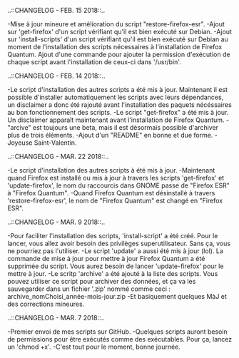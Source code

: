 ..::CHANGELOG - FEB. 15 2018::..

-Mise à jour mineure et amélioration du script "restore-firefox-esr".
-Ajout sur 'get-firefox' d'un script vérifiant qu'il est bien exécuté sur Debian.
-Ajout sur 'install-scripts' d'un script vérifiant qu'il est bien exécuté sur Debian au moment de l'installation des scripts nécessaires à l'installation de Firefox Quantum. Ajout d'une commande pour ajouter la permission d'exécution de chaque script avant l'installation de ceux-ci dans '/usr/bin'.

..::CHANGELOG - FEB. 14 2018::..

-Le script d'installation des autres scripts a été mis à jour. Maintenant il est possible d'installer automatiquement les scripts avec leurs dépendances, un disclaimer a donc été rajouté avant l'installation des paquets nécéssaires au bon fonctionnement des scripts.
-Le script "get-firefox" a été mis à jour. Un disclaimer apparaît maintenant avant l'installation de Firefox Quantum.
-"arcive" est toujours une beta, mais il est désormais possible d'archiver plus de trois éléments.
-Ajout d'un  "README" en bonne et due forme.
-Joyeuse Saint-Valentin.

..::CHANGELOG - MAR. 22 2018::..

-Le script d'installation des autres scripts à été mis à jour.
-Maintenant quand Firefox est installé ou mis à jour à travers les scripts 'get-firefox' et 'update-firefox', le nom du raccourcis dans GNOME passe de "Firefox ESR" à "Firefox Quantum".
-Quand Firefox Quantum est désinstallé à travers 'restore-firefox-esr', le nom de "Firefox Quantum" est changé en "Firefox ESR". 

..::CHANGELOG - MAR. 9 2018::..

-Pour faciliter l'installation des scripts, 'install-script' a été créé. Pour le lancer, vous allez avoir besoin des privilèges superutilisateur. Sans ça, vous ne pourriez pas l'utiliser.
-Le script 'update' a aussi été mis à jour (lol). La commande de mise à jour pour mettre à jour Firefox Quantum a été supprimée du script. Vous aurez besoin de lancer 'update-firefox' pour le mettre à jour.
-Le scritp 'archive' a été ajouté à la liste des scripts. Vous pouvez utiliser ce script pour archiver des données, et ça va les sauvegarder dans un fichier '.zip' nommé comme ceci : archive_nomChoisi_année-mois-jour.zip
-Et basiquement quelques MàJ et des corrections mineures.

..::CHANGELOG - MAR. 7 2018::..

-Premier envoi de mes scripts sur GitHub.
-Quelques scripts auront besoin de permissions pour être exécutés comme des exécutables. Pour ça, lancez un 'chmod +x'.
-C'est tout pour le moment, bonne journée.
